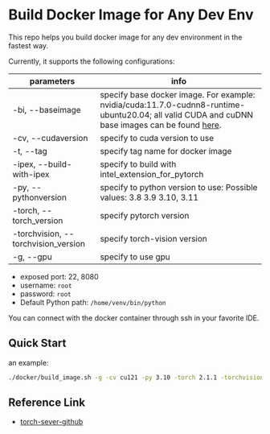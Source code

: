 # Build Docker Image for Any Dev Env

This repo helps you build docker image for any dev environment in the fastest way.

Currently, it supports the following configurations:

| parameters                          | info                                                                                                                                                                                        |
|-------------------------------------|---------------------------------------------------------------------------------------------------------------------------------------------------------------------------------------------|
| -bi, --baseimage                    | specify base docker image. For example: nvidia/cuda:11.7.0-cudnn8-runtime-ubuntu20.04; all valid CUDA and cuDNN base images can be found [here](https://hub.docker.com/r/nvidia/cuda/tags). |
| -cv, --cudaversion                  | specify to cuda version to use                                                                                                                                                              |
| -t, --tag                           | specify tag name for docker image                                                                                                                                                           |
| -ipex, --build-with-ipex            | specify to build with intel_extension_for_pytorch                                                                                                                                           |
| -py, --pythonversion                | specify to python version to use: Possible values: 3.8 3.9 3.10, 3.11                                                                                                                       |
| -torch, --torch_version             | specify pytorch version                                                                                                                                                                     |
| -torchvision, --torchvision_version | specify torch-vision version                                                                                                                                                                |
| -g, --gpu                           | specify to use gpu                                                                                                                                                                          |

- exposed port: 22, 8080
- username: `root`
- password: `root`
- Default Python path: `/home/venv/bin/python`

You can connect with the docker container through ssh in your favorite IDE.

## Quick Start

an example:

```bash
./docker/build_image.sh -g -cv cu121 -py 3.10 -torch 2.1.1 -torchvision 0.16.1
```
## Reference Link
- [torch-sever-github](https://github.com/sachanub/serve/blob/master/docker/README.md)